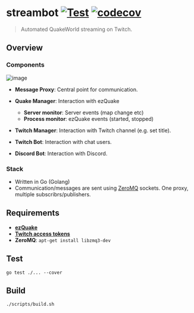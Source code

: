 # streambot [![Test](https://github.com/vikpe/streambot/actions/workflows/test.yml/badge.svg)](https://github.com/vikpe/streambot/actions/workflows/test.yml) [![codecov](https://codecov.io/gh/vikpe/streambot/branch/main/graph/badge.svg)](https://codecov.io/gh/vikpe/streambot)

> Automated QuakeWorld streaming on Twitch.

## Overview

### Components

![image](https://user-images.githubusercontent.com/1616817/178285267-eade607d-8660-4b4d-9522-ab3772dde229.png)

* **Message Proxy**: Central point for communication.
* **Quake Manager**: Interaction with ezQuake
    * **Server monitor**: Server events (map change etc)
    * **Process monitor**: ezQuake events (started, stopped)

* **Twitch Manager**: Interaction with Twitch channel (e.g. set title).
* **Twitch Bot**: Interaction with chat users.
* **Discord Bot**: Interaction with Discord.

### Stack

* Written in Go (Golang)
* Communication/messages are sent using [ZeroMQ](https://zeromq.org/) sockets. One proxy, multiple
  subscribrs/publishers.

## Requirements

* **[ezQuake](https://github.com/ezQuake/ezquake-source/releases)**
* **[Twitch access tokens](https://twitchtokengenerator.com/)**
* **ZeroMQ**: `apt-get install libzmq3-dev`

## Test

```shell
go test ./... --cover
```

## Build

```shell
./scripts/build.sh
```
